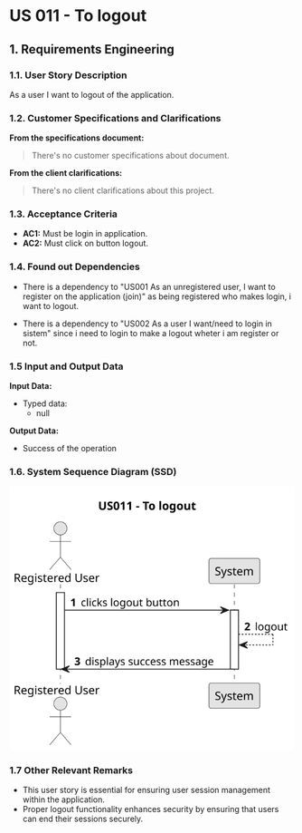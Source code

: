 # US 011 - To logout 

## 1. Requirements Engineering


### 1.1. User Story Description


As a user I want to logout of the application.



### 1.2. Customer Specifications and Clarifications 


**From the specifications document:**

>	There's no customer specifications about document.

**From the client clarifications:**

> There's no client clarifications about this project.


### 1.3. Acceptance Criteria


* **AC1:** Must be login in application.
* **AC2:** Must click on button logout.

### 1.4. Found out Dependencies


*  There is a dependency to "US001 As an unregistered user, I want to register on the application (join)" as being registered who makes login, i want to logout.

* There is a dependency to "US002 As a user I want/need to login in sistem" since i need to login to make a logout wheter i am register or not.



### 1.5 Input and Output Data


**Input Data:**

* Typed data:
	* null
	

**Output Data:**

* Success of the operation

### 1.6. System Sequence Diagram (SSD)



![System Sequence Diagram ](svg/us011-system-sequence-diagram.svg)


### 1.7 Other Relevant Remarks

* This user story is essential for ensuring user session management within the application.
* Proper logout functionality enhances security by ensuring that users can end their sessions securely.

